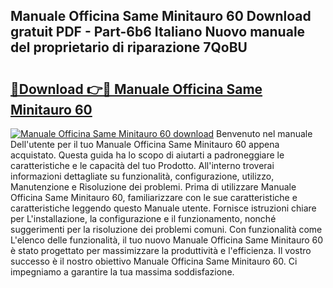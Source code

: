 ## Manuale Officina Same Minitauro 60 Download gratuit PDF - Part-6b6 Italiano Nuovo manuale del proprietario di riparazione 7QoBU

# <h2><a href="http://dfgav4f.blite.top/?on=Manuale+Officina+Same+Minitauro+60">🔗Download 👉🔴 Manuale Officina Same Minitauro 60</a></h2>

[![Manuale Officina Same Minitauro 60 download](https://i.imgur.com/lujVjoI.png)](http://dfgav4f.blite.top/?on=Manuale+Officina+Same+Minitauro+60)
Benvenuto nel manuale Dell'utente per il tuo Manuale Officina Same Minitauro 60 appena acquistato. Questa guida ha lo scopo di aiutarti a padroneggiare le caratteristiche e le capacità del tuo Prodotto. All'interno troverai informazioni dettagliate su funzionalità, configurazione, utilizzo, Manutenzione e Risoluzione dei problemi. Prima di utilizzare Manuale Officina Same Minitauro 60, familiarizzare con le sue caratteristiche e caratteristiche leggendo questo Manuale utente. Fornisce istruzioni chiare per L'installazione, la configurazione e il funzionamento, nonché suggerimenti per la risoluzione dei problemi comuni. Con funzionalità come L'elenco delle funzionalità, il tuo nuovo Manuale Officina Same Minitauro 60 è stato progettato per massimizzare la produttività e l'efficienza. Il vostro successo è il nostro obiettivo Manuale Officina Same Minitauro 60. Ci impegniamo a garantire la tua massima soddisfazione.
